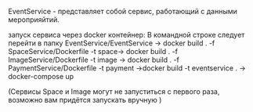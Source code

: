 EventService - представляет собой сервис, работающий с данными мероприяйтий.

запуск сервиса через docker контейнер: 
В командной строке следует перейти в папку EventService/EventService -> docker build . -f SpaceService/Dockerfile -t space-> docker build . -f ImageService/Dockerfile -t image -> docker build . -f PaymentService/Dockerfile -t payment ->docker build -t eventservice . -> docker-compose up

(Сервисы Space и Image могут не запуститься с первого раза, возможно вам придётся запускать вручную )

